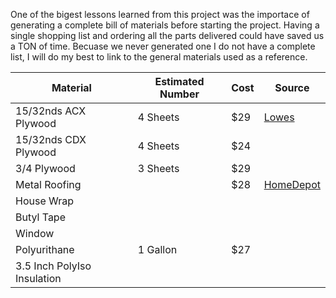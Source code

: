 One of the bigest lessons learned from this project was the importace of generating a complete bill of materials before starting the project. Having a single shopping list and ordering all the parts delivered could have saved us a TON of time. Becuase we never generated one I do not have a complete list, I will do my best to link to the general materials used as a reference.

| Material                  | Estimated Number  |   Cost     |    Source     |
|---------------------------|-------------------|------------|---------------|
|15/32nds ACX Plywood       |      4 Sheets     |    $29     | [Lowes](https://www.lowes.com/pd/15-32-CAT-PS1-09-Douglas-Fir-Sanded-Plywood-Application-as-4-x-8/1000068891)|
|15/32nds CDX Plywood       |      4 Sheets     |    $24     |               |
|3/4 Plywood                |      3 Sheets     |    $29     |               |
|Metal Roofing              |                   |    $28     | [HomeDepot](https://www.homedepot.com/p/Metal-Sales-8-ft-Classic-Rib-Steel-Roof-Panel-in-Burnished-Slate-2313249/204254776?MERCH=REC-_-PIPHorizontal2_rr-_-204254731-_-204254776-_-N)              |
|House Wrap                 |                   |            |               |
|Butyl Tape                 |                   |            |               |
|Window                     |                   |            |               |
|Polyurithane               |    1 Gallon       |    $27     |               |
|3.5 Inch PolyIso Insulation|                   |            |               |
